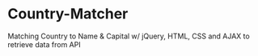 # Country-Matcher
Matching Country to Name &amp; Capital w/ jQuery, HTML, CSS and AJAX to retrieve data from API
